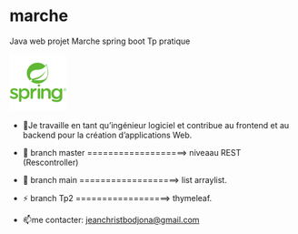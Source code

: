# marche
Java web projet Marche spring boot  Tp pratique

  <img src="https://github.com/devicons/devicon/blob/master/icons/spring/spring-original-wordmark.svg" title="Spring" alt="Spring" width="100" height="100"/>&nbsp;
  

- :telescope:Je travaille en tant qu’ingénieur logiciel et contribue au frontend et au backend pour la création d’applications Web.

- :seedling: branch master  ===================> niveaau REST (Rescontroller)

- :seedling:  branch main ===================> list arraylist.

- :zap: branch Tp2 ==================> thymeleaf.

- :mailbox:me contacter: jeanchristbodjona@gmail.com
